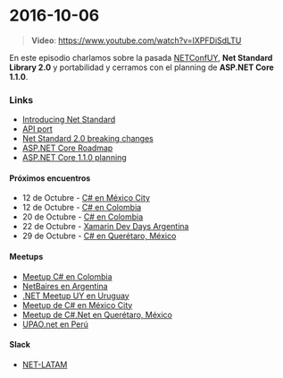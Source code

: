 # 2016-10-06

> **Video**: https://www.youtube.com/watch?v=IXPFDiSdLTU

En este episodio charlamos sobre la pasada [NETConfUY](http://netconf.uy), **Net Standard Library 2.0** y portabilidad y cerramos con el planning de **ASP.NET Core 1.1.0**.

### Links

- [Introducing Net Standard](https://blogs.msdn.microsoft.com/dotnet/2016/09/26/introducing-net-standard/)
- [API port](https://github.com/Microsoft/dotnet-apiport)
- [Net Standard 2.0 breaking changes](https://github.com/dotnet/standard/blob/master/docs/netstandard-20/netstandard-20-removals.md)
- [ASP.NET Core Roadmap](https://github.com/aspnet/Home/wiki/Roadmap)
- [ASP.NET Core 1.1.0 planning](https://github.com/aspnet/Home/issues/1685)

#### Próximos encuentros

- 12 de Octubre - [C# en México City](https://www.meetup.com/Meetup-de-csharp-en-Mexico-City/events/234372374/)
- 12 de Octubre - [C# en Colombia](https://www.meetup.com/csharp-community/events/234661366/)
- 20 de Octubre - [C# en Colombia](https://www.meetup.com/csharp-community/events/234661396/)
- 22 de Octubre - [Xamarin Dev Days Argentina](https://ti.to/xamarin/dev-days-argentina)
- 29 de Octubre - [C# en Querétaro, México](https://www.meetup.com/Meetup-de-C-NET-en-Queretaro/events/234672208/)


#### Meetups

- [Meetup C# en Colombia](https://www.meetup.com/csharp-community/)
- [NetBaires en Argentina](https://www.meetup.com/Net-Baires/)
- [.NET Meetup UY en Uruguay](https://www.meetup.com/NETMeetupUY/)
- [Meetup de C# en México City](https://www.meetup.com/Meetup-de-csharp-en-Mexico-City/)
- [Meetup de C#.Net en Querétaro, México](https://www.meetup.com/Meetup-de-C-NET-en-Queretaro/)
- [UPAO.net en Perú](https://www.facebook.com/UPAO.net/)

#### Slack

- [NET-LATAM](https://slack.net-latam.com/)

